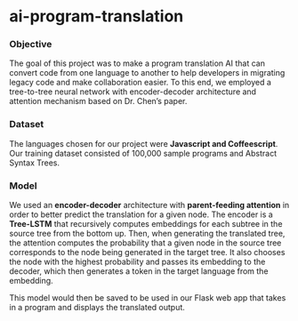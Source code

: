 # ai-program-translation

### Objective
The goal of this project was to make a program translation AI that can convert code from one language to another to help developers in migrating legacy code and make collaboration easier. To this end, we employed a tree-to-tree neural network with encoder-decoder architecture and attention mechanism based on Dr. Chen’s paper.

### Dataset
The languages chosen for our project were **Javascript and Coffeescript**. Our training dataset consisted of 100,000 sample programs and Abstract Syntax Trees.

### Model
We used an **encoder-decoder** architecture with **parent-feeding attention** in order to better predict the translation for a given node.
The encoder is a **Tree-LSTM** that recursively computes embeddings for each subtree in the source tree from the bottom up. Then, when generating the translated tree, the attention computes the probability that a given node in the source tree corresponds to the node being generated in the target tree. It also chooses the node with the highest probability and passes its embedding to the decoder, which then generates a token in the target language from the embedding.

This model would then be saved to be used in our Flask web app that takes in a program and displays the translated output.

